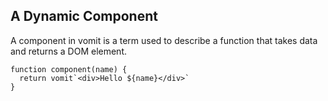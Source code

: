 ## A Dynamic Component

A component in vomit is a term used to describe a function that takes data and returns a DOM element.

```vomit
function component(name) {
  return vomit`<div>Hello ${name}</div>`
}
```
